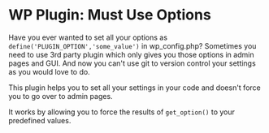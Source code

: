 # WP Plugin: Must Use Options
Have you ever wanted to set all your options as `define('PLUGIN_OPTION','some_value')` in wp_config.php?
Sometimes you need to use 3rd party plugin which only gives you those options in admin pages and GUI.
And now you can't use git to version control your settings as you would love to do.

This plugin helps you to set all your settings in your code and doesn't force you to go over to admin pages.

It works by allowing you to force the results of `get_option()` to your predefined values.
